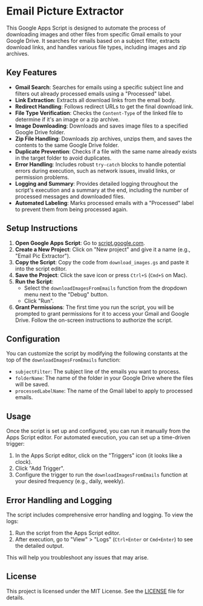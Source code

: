 # Email Picture Extractor

This Google Apps Script is designed to automate the process of downloading images and other files from specific Gmail emails to your Google Drive. It searches for emails based on a subject filter, extracts download links, and handles various file types, including images and zip archives.

## Key Features

- **Gmail Search**: Searches for emails using a specific subject line and filters out already processed emails using a "Processed" label.
- **Link Extraction**: Extracts all download links from the email body.
- **Redirect Handling**: Follows redirect URLs to get the final download link.
- **File Type Verification**: Checks the `Content-Type` of the linked file to determine if it's an image or a zip archive.
- **Image Downloading**: Downloads and saves image files to a specified Google Drive folder.
- **Zip File Handling**: Downloads zip archives, unzips them, and saves the contents to the same Google Drive folder.
- **Duplicate Prevention**: Checks if a file with the same name already exists in the target folder to avoid duplicates.
- **Error Handling**: Includes robust `try-catch` blocks to handle potential errors during execution, such as network issues, invalid links, or permission problems.
- **Logging and Summary**: Provides detailed logging throughout the script's execution and a summary at the end, including the number of processed messages and downloaded files.
- **Automated Labeling**: Marks processed emails with a "Processed" label to prevent them from being processed again.

## Setup Instructions

1.  **Open Google Apps Script**: Go to [script.google.com](https://script.google.com).
2.  **Create a New Project**: Click on "New project" and give it a name (e.g., "Email Pic Extractor").
3.  **Copy the Script**: Copy the code from `download_images.gs` and paste it into the script editor.
4.  **Save the Project**: Click the save icon or press `Ctrl+S` (`Cmd+S` on Mac).
5.  **Run the Script**:
    *   Select the `downloadImagesFromEmails` function from the dropdown menu next to the "Debug" button.
    *   Click "Run".
6.  **Grant Permissions**: The first time you run the script, you will be prompted to grant permissions for it to access your Gmail and Google Drive. Follow the on-screen instructions to authorize the script.

## Configuration

You can customize the script by modifying the following constants at the top of the `downloadImagesFromEmails` function:

- `subjectFilter`: The subject line of the emails you want to process.
- `folderName`: The name of the folder in your Google Drive where the files will be saved.
- `processedLabelName`: The name of the Gmail label to apply to processed emails.

## Usage

Once the script is set up and configured, you can run it manually from the Apps Script editor. For automated execution, you can set up a time-driven trigger:

1.  In the Apps Script editor, click on the "Triggers" icon (it looks like a clock).
2.  Click "Add Trigger".
3.  Configure the trigger to run the `downloadImagesFromEmails` function at your desired frequency (e.g., daily, weekly).

## Error Handling and Logging

The script includes comprehensive error handling and logging. To view the logs:

1.  Run the script from the Apps Script editor.
2.  After execution, go to "View" > "Logs" (`Ctrl+Enter` or `Cmd+Enter`) to see the detailed output.

This will help you troubleshoot any issues that may arise.

## License

This project is licensed under the MIT License. See the [LICENSE](LICENSE) file for details.

